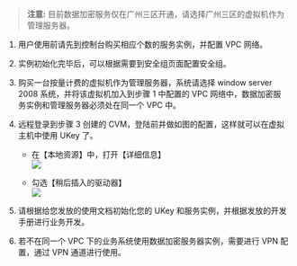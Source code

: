 >**注意:**
>目前数据加密服务仅在广州三区开通，请选择广州三区的虚拟机作为管理服务器。

1. 用户使用前请先到控制台购买相应个数的服务实例，并配置 VPC 网络。

2. 实例初始化完毕后，可以根据需要到安全组页面配置安全组。

3. 购买一台按量计费的虚拟机作为管理服务器，系统请选择 window server 2008 系统，并将该虚拟机加入到步骤 1 中配置的 VPC 网络中，数据加密服务实例和管理服务器必须处在同一个 VPC 中。

4. 远程登录到步骤 3 创建的 CVM，登陆前并做如图的配置，这样就可以在虚拟主机中使用 UKey 了。         
	- 在【本地资源】中，打开【详细信息】  
	![](https://mc.qcloudimg.com/static/img/46d653565181f7c56d7165bd2f762c0d/image1.png)  

	- 勾选【稍后插入的驱动器】  
	![](https://mc.qcloudimg.com/static/img/567ca05ca259640baf0d0faa16f91be2/image2.png)

5. 请根据给您发放的使用文档初始化您的 UKey 和服务实例，并根据发放的开发手册进行业务开发。

6. 若不在同一个 VPC 下的业务系统使用数据加密服务器实例，需要进行 VPN 配置，通过 VPN 通道进行使用。